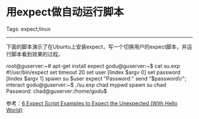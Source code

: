 # 用expect做自动运行脚本
Tags: expect;linux

------

下面的脚本演示了在Ubuntu上安装expect，写一个切换用户的expect脚本，并运行脚本看到效果的过程。

 

 root@guserver:~# apt-get install expect 
 godu@guserver:~$ cat su.exp 
 #!/usr/bin/expect 
 set timeout 20 
 set user [lindex $argv 0] 
 set password [lindex $argv 1] 
 spawn su $user 
 expect "Password:" 
 send "$password\r"; 
 interact 
 godu@guserver:~$ ./su.exp chad mypwd 
 spawn su chad 
 Password: 
 chad@guserver:/home/godu$ 
 

参考：[6 Expect Script Examples to Expect the Unexpected (With Hello World)](http://www.thegeekstuff.com/2010/10/expect-examples/)